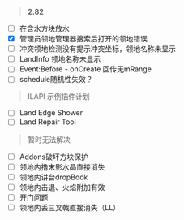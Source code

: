 > **2.82**
 - [ ] 在含水方块放水
 - [x] 管理员领地管理器搜索后打开的领地错误
 - [ ] 冲突领地检测没有提示冲突坐标，领地名称未显示
 - [ ] LandInfo 领地名称未显示
 - [ ] Event:Before - onCreate 回传无mRange
 - [ ] schedule随机性失效？

> ILAPI 示例插件计划
 - [ ] Land Edge Shower
 - [ ] Land Repair Tool

> 暂时无法解决
 - [ ] Addons破坏方块保护
 - [ ] 领地内撸末影水晶直接消失
 - [ ] 领地内讲台dropBook
 - [ ] 领地内击退、火焰附加有效
 - [ ] 开门问题
 - [ ] 领地内丢三叉戟直接消失（LL）